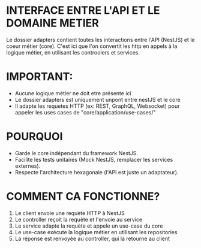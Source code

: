 # INTERFACE ENTRE L'API ET LE DOMAINE METIER

Le dossier adapters contient toutes les interactions entre l'API (NestJS) et le coeur métier (core).
C'est ici que l'on convertit les http en appels à la logique métier,
en utilisant les controolers et services.

# IMPORTANT:

- Aucune logique métier ne doit etre présente ici
- Le dossier adapters est uniquement unpont entre nestJS et le core
- Il adapte les requetes HTTP (ex: REST, GraphQL, Websocket) 
pour appeler les uses cases de "core/application/use-cases/"

# POURQUOI
- Garde le core indépendant du framework NestJS.
- Facilite les tests unitaires (Mock NestJS, remplacer les services externes).
- Respecte l'architecture hexagonale (l'API est juste un adaptateur).

# COMMENT CA FONCTIONNE?
1. Le client envoie une requète HTTP à NestJS
2. Le controller reçoit la requète et l'envoie au service
3. Le service adapte la requète et appele un use-case du core
4. Le use-case exécute la logique métier en utilisant les repositories
5. La réponse est renvoyée au controller, qui la retourne au client